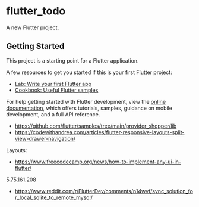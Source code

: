 # flutter_todo

A new Flutter project.

## Getting Started

This project is a starting point for a Flutter application.

A few resources to get you started if this is your first Flutter project:

- [Lab: Write your first Flutter app](https://docs.flutter.dev/get-started/codelab)
- [Cookbook: Useful Flutter samples](https://docs.flutter.dev/cookbook)

For help getting started with Flutter development, view the
[online documentation](https://docs.flutter.dev/), which offers tutorials,
samples, guidance on mobile development, and a full API reference.


- https://github.com/flutter/samples/tree/main/provider_shopper/lib
- https://codewithandrea.com/articles/flutter-responsive-layouts-split-view-drawer-navigation/

Layouts:
- https://www.freecodecamp.org/news/how-to-implement-any-ui-in-flutter/



5.75.161.208

- https://www.reddit.com/r/FlutterDev/comments/n14wvf/sync_solution_for_local_sqlite_to_remote_mysql/